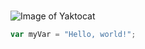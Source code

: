 # 
![Image of Yaktocat](https://octodex.github.com/images/yaktocat.png)

``` javascript
var myVar = "Hello, world!";
```
